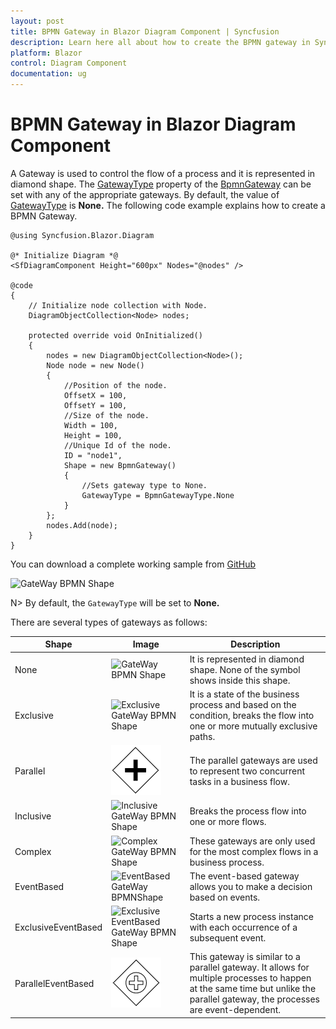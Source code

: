 ```yaml
---
layout: post
title: BPMN Gateway in Blazor Diagram Component | Syncfusion
description: Learn here all about how to create the BPMN gateway in Syncfusion Blazor Diagram component and more.
platform: Blazor
control: Diagram Component
documentation: ug
---
```


# BPMN Gateway in Blazor Diagram Component

A Gateway is used to control the flow of a process and it is represented in diamond shape. The [GatewayType](https://help.syncfusion.com/cr/blazor/Syncfusion.Blazor.Diagram.BpmnGateway.html#Syncfusion_Blazor_Diagram_BpmnGateway_GatewayType) property of the [BpmnGateway](https://help.syncfusion.com/cr/blazor/Syncfusion.Blazor.Diagram.BpmnGateway.html) can be set with any of the appropriate gateways. By default, the value of [GatewayType](https://help.syncfusion.com/cr/blazor/Syncfusion.Blazor.Diagram.BpmnGateway.html#Syncfusion_Blazor_Diagram_BpmnGateway_GatewayType) is **None.** The following code example explains how to create a BPMN Gateway.

```cshtml
@using Syncfusion.Blazor.Diagram

@* Initialize Diagram *@
<SfDiagramComponent Height="600px" Nodes="@nodes" />

@code
{
    // Initialize node collection with Node.
    DiagramObjectCollection<Node> nodes;

    protected override void OnInitialized()
    {
        nodes = new DiagramObjectCollection<Node>();
        Node node = new Node()
        {
            //Position of the node.
            OffsetX = 100,
            OffsetY = 100,
            //Size of the node.
            Width = 100,
            Height = 100,
            //Unique Id of the node.
            ID = "node1",
            Shape = new BpmnGateway()
            {
                //Sets gateway type to None.
                GatewayType = BpmnGatewayType.None 
            }
        };
        nodes.Add(node);
    }
}
```
You can download a complete working sample from [GitHub](https://github.com/SyncfusionExamples/Blazor-Diagram-Examples/tree/master/UG-Samples/BpmnEditor/BpmnGateway/BpmnGateway)


![GateWay BPMN Shape](../images/bpmn-gataway-none.png)

N> By default, the `GatewayType` will be set to **None.**

There are several types of gateways as follows:

| Shape | Image | Description|
| -------- | -------- | -------- |
| None | ![GateWay BPMN Shape](../images/bpmn-gataway-none.png) |It is represented in diamond shape. None of the symbol shows inside this shape.|
| Exclusive | ![Exclusive GateWay BPMN Shape](../images/Exclusive.png) |It is a state of the business process and based on the condition, breaks the flow into one or more mutually exclusive paths.|
| Parallel | ![Parallel GateWay BPMN Shape](../images/Bpmn-Gateway-Parallel.png) |The parallel gateways are used to represent two concurrent tasks in a business flow.|
| Inclusive | ![Inclusive GateWay BPMN Shape](../images/Inclusive.png) |Breaks the process flow into one or more flows.|
| Complex | ![Complex GateWay BPMN Shape](../images/Complex.png) |These gateways are only used for the most complex flows in a business process.|
| EventBased | ![EventBased GateWay BPMNShape](../images/EventBased.png) |The event-based gateway allows you to make a decision based on events.|
| ExclusiveEventBased | ![Exclusive EventBased GateWay BPMN Shape](../images/EEBased.png) |Starts a new process instance with each occurrence of a subsequent event.|
| ParallelEventBased | ![Parallel EventBased GateWay BPMN Shape](../images/Bpmn-Gateway-ParallelEventBased.png) |This gateway is similar to a parallel gateway. It allows for multiple processes to happen at the same time but unlike the parallel gateway, the processes are event-dependent.|
